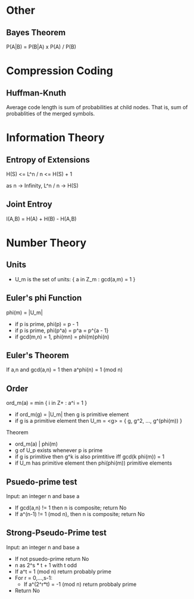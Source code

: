 # Other

## Bayes Theorem

P(A|B) = P(B|A) x P(A) / P(B)

# Compression Coding

## Huffman-Knuth

Average code length is sum of probabilities at child nodes.
That is, sum of probablities of the merged symbols.

# Information Theory

## Entropy of Extensions

H(S) <= L^n / n <= H(S) + 1

as n -> Infinity, L^n / n -> H(S)

## Joint Entroy

I(A,B) = H(A) + H(B) - H(A,B)

# Number Theory

## Units

- U\_m is the set of units: { a in Z\_m : gcd(a,m) = 1 }

## Euler's phi Function

phi(m) = |U\_m|

- if p is prime, phi(p) = p - 1
- if p is prime, phi(p^a) = p^a = p^{a - 1}
- if gcd(m,n) = 1, phi(mn) = phi(m)phi(n)

## Euler's Theorem

If a,n and gcd(a,n) = 1 then a^phi(n) = 1 (mod n)

## Order

ord\_m(a) = min { i in Z+ : a^i = 1 }

- if ord\_m(g) = |U\_m| then g is primitive element
- if g is a primitive element then U\_m = \<g\> = { g, g^2, ..., g^(phi(m)) }

Theorem

- ord\_m(a) | phi(m)
- g of U\_p exists whenever p is prime
- if g is primitive then g^k is also primtitive iff gcd(k phi(m)) = 1
- if U\_m has primitive element then phi(phi(m)) primitive elements

## Psuedo-prime test

Input: an integer n and base a

- If gcd(a,n) != 1 then n is composite; return No
- If a^(n-1) != 1 (mod n), then n is composite; return No

## Strong-Pseudo-Prime test

Input: an integer n and base a

- If not psuedo-prime return No
- n as 2^s * t + 1 with t odd
- If a^t = 1 (mod n) return probably prime
- For r = 0,...,s-1:
  - If a^(2^r\*t) = -1 (mod n) return probbaly prime
- Return No
